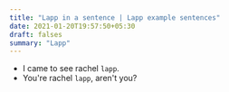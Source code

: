 ```yaml
---
title: "Lapp in a sentence | Lapp example sentences"
date: 2021-01-20T19:57:50+05:30
draft: falses
summary: "Lapp"
---
```

- I came to see rachel `lapp`.
- You're rachel `lapp`, aren't you?
                 

